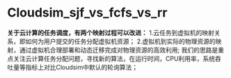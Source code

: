 # Cloudsim_sjf_vs_fcfs_vs_rr
**关于云计算的任务调度，有两个映射过程可以改进：**
1.云任务到虚拟机的映射关系，即如何为用户提交的任务分配虚拟机资源；
2.虚拟机到实际的物理资源的映射，通过虚拟机合理部署和动态迁移完成对物理资源的高效利用;
我们的思路是重点关注云计算任务分配问题，寻找新的算法，在运行时间，CPU利用率，系统吞吐量等指标上对比Cloudsim中默认的轮询算法；
